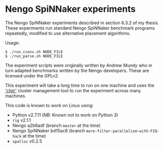 Nengo SpiNNaker experiments
===========================

The Nengo SpiNNaker experiments described in section 6.3.2 of my thesis. These
experiments run standard Nengo SpiNNaker benchmark programs repeatedly,
modified to use alternative placement algorithms.

Usage:

    $ ./run_cconv.sh NODE_FILE
    $ ./run_parse.sh NODE_FILE

The experiment scripts were originally written by Andrew Mundy who in turn
adapted benchmarks written by the Nengo developers. These are licensed under
the GPLv2.

This experiment will take a long time to run on one machine and uses the
['clstr'](https://github.com/mossblaser/clstr) cluster management tool to run
the experiment across many machines.

This code is known to work on Linux using:

* Python v2.7.11 (NB: Known not to work on Python 3)
* `rig` v2.1.1
* Nengo a2b6adf (branch `master` at the time)
* Nengo SpiNNaker bd15ac8 (branch `more-filter-parallelism-with-FIQ-hack` at the time)
* `spalloc` v0.2.5
